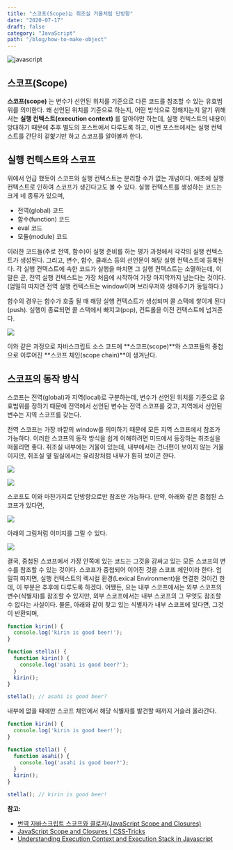 ```yaml
---
title: "스코프(Scope)는 취조실 거울처럼 단방향"
date: "2020-07-17"
draft: false
category: "JavaScript"
path: "/blog/how-to-make-object"
---
```


![javascript](https://blog.martinwork.co.kr/images/javascript/javascript.png)

## 스코프(Scope)
**스코프(scope)** 는 변수가 선언된 위치를 기준으로 다른 코드를 참조할 수 있는 유효범위를 의미한다. 왜 선언된 위치를 기준으로 하는지, 어떤 방식으로 정해지는지 알기 위해서는 **실행 컨텍스트(execution context)** 를 알아야만 하는데, 실행 컨텍스트의 내용이 방대하기 때문에 추후 별도의 포스트에서 다루도록 하고, 이번 포스트에서는 실행 컨텍스트를 간단히 겉핥기만 하고 스코프를 알아볼까 한다.

## 실행 컨텍스트와 스코프
위에서 언급 했듯이 스코프와 실행 컨텍스트는 분리할 수가 없는 개념이다. 애초에 실행 컨텍스트로 인하여 스코프가 생긴다고도 볼 수 있다.
실행 컨텍스트를 생성하는 코드는 크게 네 종류가 있으며,
- 전역(global) 코드
- 함수(function) 코드
- eval 코드
- 모듈(module) 코드

이러한 코드들(주로 전역, 함수)이 실행 준비를 하는 평가 과정에서 각각의 실행 컨텍스트가 생성된다. 그리고, 변수, 함수, 클래스 등의 선언문이 해당 실행 컨텍스트에 등록된다. 각 실행 컨텍스트에 속한 코드가 실행을 마치면 그 실행 컨텍스트는 소멸하는데, 이 말은 곧, 전역 실행 컨텍스트는 가장 처음에 시작하여 가장 마지막까지 남는다는 것이다.(엄밀히 따지면 전역 실행 컨텍스트는 window이며 브라우저와 생애주기가 동일하다.)

함수의 경우는 함수가 호출 될 때 해당 실행 컨텍스트가 생성되며 콜 스택에 쌓이게 된다(push). 실행이 종료되면 콜 스택에서 빠지고(pop), 컨트롤을 이전 컨텍스트에 넘겨준다.

![](https://cdn-images-1.medium.com/max/2400/1*ACtBy8CIepVTOSYcVwZ34Q.png)

이와 같은 과정으로 자바스크립트 소스 코드에 **스코프(scope)**와 스코프들의 중첩으로 이루어진 **스코프 체인(scope chain)**이 생겨난다. 

## 스코프의 동작 방식
스코프는 전역(global)과 지역(local)로 구분하는데, 변수가 선언된 위치를 기준으로 유효범위를 정하기 때문에 전역에서 선언된 변수는 전역 스코프를 갖고, 지역에서 선언된 변수는 지역 스코프를 갖는다. 

전역 스코프는 가장 바깥의 window를 의미하기 때문에 모든 지역 스코프에서 참조가 가능하다. 이러한 스코프의 동작 방식을 쉽게 이해하려면 미드에서 등장하는 취조실을 떠올리면 좋다. 취조실 내부에는 거울이 있는데, 내부에서는 건너편이 보이지 않는 거울이지만, 취조실 옆 밀실에서는 유리창처럼 내부가 훤히 보이곤 한다.

![](https://i.ytimg.com/vi/P7Qadimv1M8/maxresdefault.jpg)

![](https://cdn-images-1.medium.com/max/2400/1*94wTu61tmltShnyb5U0kgw.png)

스코프도 이와 마찬가지로 단방향으로만 참조만 가능하다. 만약, 아래와 같은 중첩된 스코프가 있다면,

![](https://poiemaweb.com/assets/fs-images/12-2.png)

아래의 그림처럼 이미지를 그릴 수 있다.

![](https://cdn-images-1.medium.com/max/1600/1*okKkgfvr31oBiI_Gs90CPg.png)

결국, 중첩된 스코프에서 가장 안쪽에 있는 코드는 그것을 감싸고 있는 모든 스코프의 변수를 참조할 수 있는 것이다.
스코프가 중첩되어 이어진 것을 스코프 체인이라 한다. 엄밀히 따지면, 실행 컨텍스트의 렉시컬 환경(Lexical Environment)을 연결한 것이긴 한데, 이 부분은 추후에 다루도록 하겠다. 어쨌든, 요는 내부 스코프에서는 외부 스코프의 변수(식별자)를 참조할 수 있지만, 외부 스코프에서는 내부 스코프의 그 무엇도 참조할 수 없다는 사실이다. 물론, 아래와 같이 찾고 있는 식별자가 내부 스코프에 있다면, 그것이 반환되며,

```js
function kirin() {
  console.log('kirin is good beer!');
}

function stella() {
  function kirin() {
    console.log('asahi is good beer?');
  }
  kirin();
}

stella(); // asahi is good beer?
```

내부에 없을 때에만 스코프 체인에서 해당 식별자를 발견할 때까지 거슬러 올라간다.

```js
function kirin() {
  console.log('kirin is good beer!');
}

function stella() {
  function asahi() {
    console.log('asahi is good beer?');
  }
  kirin();
}

stella(); // kirin is good beer!
```

**참고:**
- [번역 자바스크립트 스코프와 클로저(JavaScript Scope and Closures)](https://medium.com/@khwsc1/%EB%B2%88%EC%97%AD-%EC%9E%90%EB%B0%94%EC%8A%A4%ED%81%AC%EB%A6%BD%ED%8A%B8-%EC%8A%A4%EC%BD%94%ED%94%84%EC%99%80-%ED%81%B4%EB%A1%9C%EC%A0%80-javascript-scope-and-closures-8d402c976d19)
- [JavaScript Scope and Closures | CSS-Tricks](https://css-tricks.com/javascript-scope-closures/)
- [Understanding Execution Context and Execution Stack in Javascript](https://blog.bitsrc.io/understanding-execution-context-and-execution-stack-in-javascript-1c9ea8642dd0)